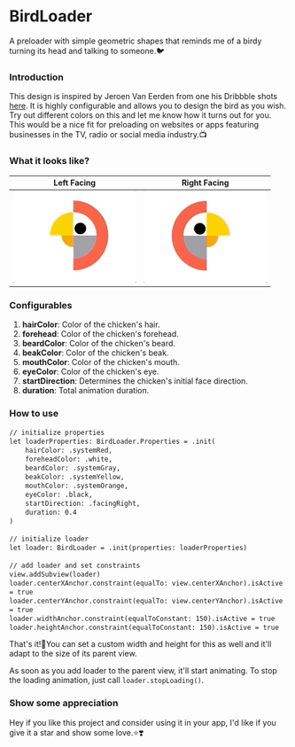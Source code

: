 # BirdLoader
A preloader with simple geometric shapes that reminds me of a birdy turning its head and talking to someone.:bird:

### Introduction
This design is inspired by Jeroen Van Eerden from one his Dribbble shots [here](https://dribbble.com/shots/2028906-Birds). It is highly configurable and allows you to design the bird as you wish. Try out different colors on this and let me know how it turns out for you. This would be a nice fit for preloading on websites or apps featuring businesses in the TV, radio or social media industry.:tv:

### What it looks like?
**Left Facing** | **Right Facing**
------------------- | ---------------------
![](BirdLoaderExamples/Gifs/BirdLoaderLeft.gif) | ![](BirdLoaderExamples/Gifs/BirdLoaderRight.gif)

### Configurables
1. **hairColor**: Color of the chicken's hair.
2. **forehead**: Color of the chicken's forehead.
3. **beardColor**: Color of the chicken's beard.
4. **beakColor**: Color of the chicken's beak.
5. **mouthColor**: Color of the chicken's mouth.
6. **eyeColor**: Color of the chicken's eye.
7. **startDirection**: Determines the chicken's initial face direction.
8. **duration**: Total animation duration.

### How to use
``` 
// initialize properties
let loaderProperties: BirdLoader.Properties = .init(
    hairColor: .systemRed,
    foreheadColor: .white,
    beardColor: .systemGray,
    beakColor: .systemYellow,
    mouthColor: .systemOrange,
    eyeColor: .black,
    startDirection: .facingRight,
    duration: 0.4
)

// initialize loader
let loader: BirdLoader = .init(properties: loaderProperties)

// add loader and set constraints
view.addSubview(loader)
loader.centerXAnchor.constraint(equalTo: view.centerXAnchor).isActive = true
loader.centerYAnchor.constraint(equalTo: view.centerYAnchor).isActive = true
loader.widthAnchor.constraint(equalToConstant: 150).isActive = true
loader.heightAnchor.constraint(equalToConstant: 150).isActive = true
```
That's it!:exploding_head:You can set a custom width and height for this as well and it'll adapt to the size of its parent view.

As soon as you add loader to the parent view, it'll start animating. To stop the loading animation, just call `loader.stopLoading()`.

### Show some appreciation
Hey if you like this project and consider using it in your app, I'd like if you give it a star and show some love.:star::heavy_heart_exclamation:
